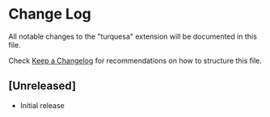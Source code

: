 # Change Log

All notable changes to the "turquesa" extension will be documented in this file.

Check [Keep a Changelog](http://keepachangelog.com/) for recommendations on how to structure this file.

## [Unreleased]

- Initial release
